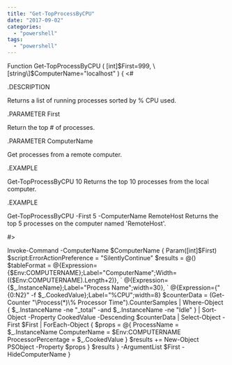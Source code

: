 ```yaml
---
title: "Get-TopProcessByCPU"
date: "2017-09-02"
categories: 
  - "powershell"
tags: 
  - "powershell"
---
```


Function Get-TopProcessByCPU ( \[int\]$First=999, \[string\]$ComputerName="localhost" ) {
<#
 
.DESCRIPTION
 
Returns a list of running processes sorted by % CPU used.
 
.PARAMETER First
 
Return the top # of processes.
 
.PARAMETER ComputerName
 
Get processes from a remote computer.
 
.EXAMPLE
 
Get-TopProcessByCPU 10
Returns the top 10 processes from the local computer.
 
.EXAMPLE
 
Get-TopProcessByCPU -First 5 -ComputerName RemoteHost
Returns the top 5 processes on the computer named 'RemoteHost'.
 
#>
 
  Invoke-Command -ComputerName $ComputerName {
    Param(\[int\]$First)
    $script:ErrorActionPreference = "SilentlyContinue"
    $results = @()
    $tableFormat = @{Expression={$Env:COMPUTERNAME};Label="ComputerName";Width=(($Env:COMPUTERNAME).Length+2)}, \`
                   @{Expression={$\_.InstanceName};Label="Process Name";width=30}, \`
                   @{Expression={"{0:N2}" -f $\_.CookedValue};Label="%CPU";width=8}
    $counterData = (Get-Counter "\\Process(\*)\\% Processor Time").CounterSamples | Where-Object { $\_.InstanceName -ne "\_total" -and $\_.InstanceName -ne "Idle" } | Sort-Object -Property CookedValue -Descending
    $counterData | Select-Object -First $First | ForEach-Object {
      $props = @{
        ProcessName = $\_.InstanceName
        ComputerName = $Env:COMPUTERNAME
        ProcessorPercentage = $\_.CookedValue
      }
      $results += New-Object PSObject -Property $props
    }
    $results
  } -ArgumentList $First -HideComputerName
}
